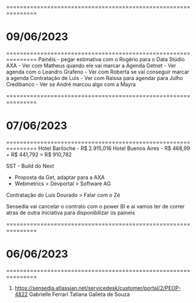 
===============================================================
# 09/06/2023
===============================================================
Painéis - pegar estimativa com o Rogério para o Data Stúdio
AXA -  Ver com Matheus quando ele vai marcar a Agenda 
Getnet - Ver agenda com o Leandro 
Grafeno - Ver com Roberta se vai conseguir marcar a agenda 
Contratação de Luis - Ver com Raissa para agendar para Julho 
Credibanco - Ver se André marcou algo com a Mayra 



===============================================================
# 07/06/2023
===============================================================
Hotel Bariloche - R$ 2.915,016
Hotel Buenos Aires  - R$ 468,99 + R$ 441,792 = R$ 910,782

SST  - Build do Next 

- Proposta da Get, adaptar para a AXA 
- Webmetrics > Devportal > Software AG 

Contratação do Luis Dourado > Falar com o Zé 

Sensedia vai cancelar o contrato com o power BI e ai vamos ter de correr atras de outra iniciativa para disponibilizar os paineis 



===============================================================
# 06/06/2023
===============================================================
1. https://sensedia.atlassian.net/servicedesk/customer/portal/2/PEOP-4822
	Gabrielle Ferrari 
	Tatiana Galieta de Souza 
	
	


